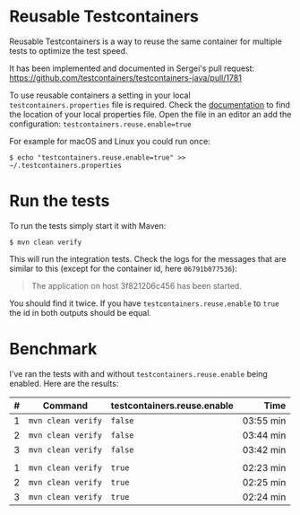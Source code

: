 # Reusable Testcontainers

Reusable Testcontainers is a way to reuse the same container for multiple tests to optimize the test speed.

It has been implemented and documented in Sergei's pull request: https://github.com/testcontainers/testcontainers-java/pull/1781

To use reusable containers a setting in your local `testcontainers.properties` file is required. Check the 
[documentation](https://www.testcontainers.org/features/configuration/) to find the location of your local properties
file.
Open the file in an editor an add the configuration: `testcontainers.reuse.enable=true`

For example for macOS and Linux you could run once:

```
$ echo "testcontainers.reuse.enable=true" >> ~/.testcontainers.properties
```

# Run the tests

To run the tests simply start it with Maven:

```
$ mvn clean verify
```

This will run the integration tests. Check the logs for the messages that are similar to this (except for the container
id, here `06791b077536`):

> The application on host 3f821206c456 has been started.

You should find it twice. If you have `testcontainers.reuse.enable` to `true` the id in both outputs should be equal.

# Benchmark

I've ran the tests with and without `testcontainers.reuse.enable` being enabled. Here are the results:

| #   | Command            | testcontainers.reuse.enable   | Time      |
| --- | ------------------ | ----------------------------- | --------: |
| 1   | `mvn clean verify` | `false`                       | 03:55 min |
| 2   | `mvn clean verify` | `false`                       | 03:44 min |
| 3   | `mvn clean verify` | `false`                       | 03:42 min |
|     |                    |                               |           |
| 1   | `mvn clean verify` | `true`                        | 02:23 min |
| 2   | `mvn clean verify` | `true`                        | 02:25 min |
| 3   | `mvn clean verify` | `true`                        | 02:24 min |
